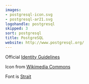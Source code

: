 ```yaml
---
images:
- postgresql-icon.svg
- postgresql-ar21.svg
logohandle: postgresql
skipped: 3
sort: postgresql
title: PostgreSQL
website: http://www.postgresql.org/
---
```


Official [Identity Guidelines](https://wiki.postgresql.org/wiki/Identity_Guidelines)

Icon from [Wikimedia Commons](https://commons.wikimedia.org/wiki/File:Postgresql_elephant.svg)

Font is [Strait](https://www.google.com/fonts/specimen/Strait)
